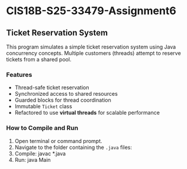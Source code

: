 # CIS18B-S25-33479-Assignment6

## Ticket Reservation System

This program simulates a simple ticket reservation system using Java concurrency concepts. Multiple customers (threads) attempt to reserve tickets from a shared pool.

### Features
- Thread-safe ticket reservation
- Synchronized access to shared resources
- Guarded blocks for thread coordination
- Immutable `Ticket` class
- Refactored to use **virtual threads** for scalable performance

### How to Compile and Run

1. Open terminal or command prompt.
2. Navigate to the folder containing the `.java` files:
3. Compile: javac *.java
4. Run: java Main



